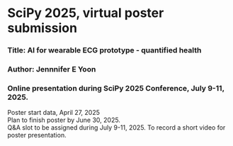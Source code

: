# SciPy 2025, virtual poster submission  

### Title: AI for wearable ECG prototype - quantified health  
### Author: Jennnifer E Yoon  
### Online presentation during SciPy 2025 Conference, July 9-11, 2025.  

Poster start data, April 27, 2025  
Plan to finish poster by June 30, 2025.  
Q&A slot to be assigned during July 9-11, 2025.
To record a short video for poster presentation.  

